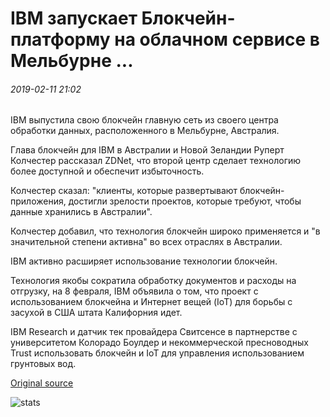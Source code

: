 # IBM запускает Блокчейн-платформу на облачном сервисе в Мельбурне ...

###### 2019-02-11 21:02

IBM выпустила свою блокчейн главную сеть из своего центра обработки данных, расположенного в Мельбурне, Австралия.

Глава блокчейн для IBM в Австралии и Новой Зеландии Руперт Колчестер рассказал ZDNet, что второй центр сделает технологию более доступной и обеспечит избыточность.

Колчестер сказал: "клиенты, которые развертывают блокчейн-приложения, достигли зрелости проектов, которые требуют, чтобы данные хранились в Австралии".

Колчестер добавил, что технология блокчейн широко применяется и "в значительной степени активна" во всех отраслях в Австралии.

IBM активно расширяет использование технологии блокчейн.

Технология якобы сократила обработку документов и расходы на отгрузку, на 8 февраля, IBM объявила о том, что проект с использованием блокчейна и Интернет вещей (IoT) для борьбы с засухой в США штата Калифорния идет.

IBM Research и датчик тек провайдера Свитсенсе в партнерстве с университетом Колорадо Боулдер и некоммерческой пресноводных Trust использовать блокчейн и IoT для управления использованием грунтовых вод.

[Original source](https://cointelegraph.com/news/ibm-launches-blockchain-platform-on-cloud-service-in-melbourne)

![stats](https://c.statcounter.com/11760860/0/a89fa40b/1/ "stats")
